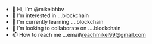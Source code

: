 - 👋 Hi, I’m @mikelbhbv
- 👀 I’m interested in ...blockchain
- 🌱 I’m currently learning ....blockchain
- 💞️ I’m looking to collaborate on ....blockchain
- 📫 How to reach me ...email\reachmikel99@gmail.com

<!---
mikelbhbv/mikelbhbv is a ✨ special ✨ repository because its `README.md` (this file) appears on your GitHub profile.
You can click the Preview link to take a look at your changes.
--->
